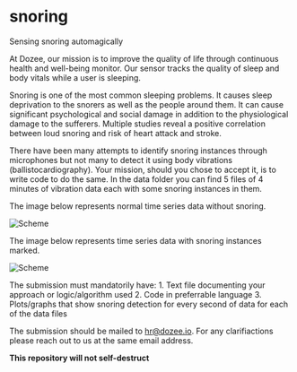 # snoring
Sensing snoring automagically

At Dozee, our mission is to improve the quality of life through continuous health and well-being monitor. Our sensor tracks the quality of sleep and body vitals while a user is sleeping.

Snoring is one of the most common sleeping problems. It causes sleep deprivation to the snorers as well as the people around them. It can cause significant psychological and social damage in addition to the physiological damage to the sufferers. Multiple studies reveal a positive correlation between loud snoring and risk of heart attack and stroke. 

There have been many attempts to identify snoring instances through microphones but not many to detect it using body vibrations (ballistocardiography). Your mission, should you chose to accept it, is to write code to do the same. In the data folder you can find 5 files of 4 minutes of vibration data each with some snoring instances in them.

The image below represents normal time series data without snoring. 

![Scheme](images/snoring1.png)

The image below represents time series data with snoring instances marked.

![Scheme](images/snoring2.png)


The submission must mandatorily have: 
	1. Text file documenting your approach or logic/algorithm used 
	2. Code in preferrable language 
	3. Plots/graphs that show snoring detection for every second of data for each of the data files

The submission should be mailed to hr@dozee.io.
For any clarifiactions please reach out to us at the same email address.


**This repository will not self-destruct**
